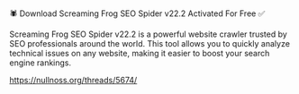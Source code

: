 🕷️ Download Screaming Frog SEO Spider v22.2 Activated For Free ✅

Screaming Frog SEO Spider v22.2 is a powerful website crawler trusted by SEO professionals around the world. This tool allows you to quickly analyze technical issues on any website, making it easier to boost your search engine rankings.

https://nullnoss.org/threads/5674/

